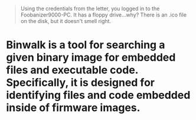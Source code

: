 > Using the credentials from the letter, you logged in to the Foobanizer9000-PC. It has a floppy drive...why? There is an .ico file on the disk, but it doesn't smell right.

# Binwalk is a tool for searching a given binary image for embedded files and executable code. Specifically, it is designed for identifying files and code embedded inside of firmware images.
